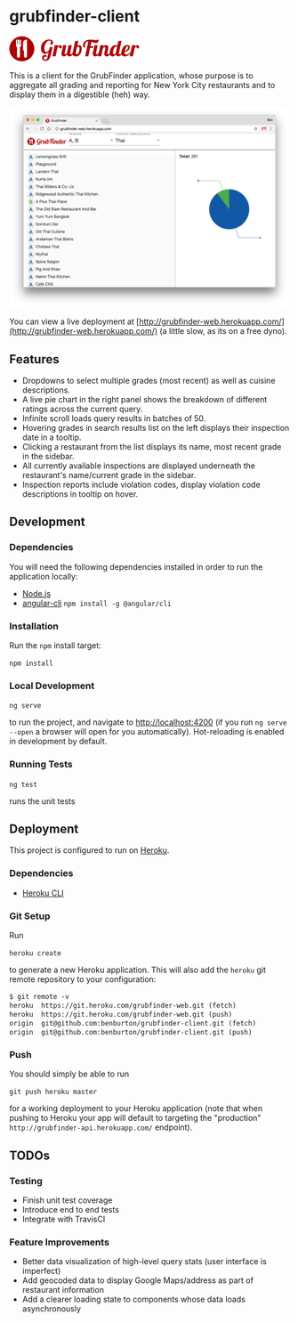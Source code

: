 # grubfinder-client
[![Logo](src/assets/logo.png)](src/assets/logo.png)

This is a client for the GrubFinder application, whose purpose is to aggregate all grading and reporting for New York City restaurants and to display them in a digestible (heh) way.

[![Screenshot](screenshot.png)](screenshot.png)

You can view a live deployment at [http://grubfinder-web.herokuapp.com/](http://grubfinder-web.herokuapp.com/) (a little slow, as its on a free dyno).

## Features
- Dropdowns to select multiple grades (most recent) as well as cuisine descriptions.
- A live pie chart in the right panel shows the breakdown of different ratings across the current query.
- Infinite scroll loads query results in batches of 50.
- Hovering grades in search results list on the left displays their inspection date in a tooltip.
- Clicking a restaurant from the list displays its name, most recent grade in the sidebar.
- All currently available inspections are displayed underneath the restaurant's name/current grade in the sidebar.
- Inspection reports include violation codes, display violation code descriptions in tooltip on hover.

## Development

### Dependencies

You will need the following dependencies installed in order to run the application locally:

- [Node.js](https://nodejs.org/)
- [angular-cli](https://github.com/angular/angular-cli) ```npm install -g @angular/cli```

### Installation

Run the `npm` install target:

```npm install```

### Local Development

```ng serve```

to run the project, and navigate to [http://localhost:4200](http://localhost:4200) (if you run `ng serve --open` a browser will open for you automatically). Hot-reloading is enabled in development by default.

### Running Tests

```ng test```

runs the unit tests

## Deployment

This project is configured to run on [Heroku](https://www.heroku.com/).

### Dependencies

- [Heroku CLI](https://devcenter.heroku.com/articles/heroku-cli)

### Git Setup

Run 

```heroku create```

to generate a new Heroku application. This will also add the `heroku` git remote repository to your configuration:

```
$ git remote -v
heroku	https://git.heroku.com/grubfinder-web.git (fetch)
heroku	https://git.heroku.com/grubfinder-web.git (push)
origin	git@github.com:benburton/grubfinder-client.git (fetch)
origin	git@github.com:benburton/grubfinder-client.git (push)
```

### Push

You should simply be able to run

```git push heroku master```

for a working deployment to your Heroku application (note that when pushing to Heroku your app will default to targeting the "production" `http://grubfinder-api.herokuapp.com/` endpoint).

## TODOs

### Testing
- Finish unit test coverage
- Introduce end to end tests
- Integrate with TravisCI

### Feature Improvements
- Better data visualization of high-level query stats (user interface is imperfect)
- Add geocoded data to display Google Maps/address as part of restaurant information
- Add a clearer loading state to components whose data loads asynchronously

